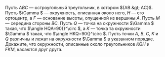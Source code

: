 Пусть $ABC$ — остроугольный треугольник, в котором ${AB &gt; AC}$. Пусть $\Gamma $ — окружность, описанная около него, $H$ — его ортоцентр, а $F$ — основание высоты, опущенной из вершины $A$. Пусть $M$ — середина стороны $BC$. Пусть $Q$ — точка на окружности $\Gamma $ такая, что $\angle HQA=90{}^\circ $, а $K$ — точка та окружности $\Gamma $ такая, что $\angle HKQ=90{}^\circ $. Пусть точки $A$, $B$, $C$, $K$ и $Q$ различны и лежат на окружности $\Gamma $ в указанном порядке. 
Докажите, что окружности, описанные около треугольников $KQH$ и $FKM$, касаются друг друга.
